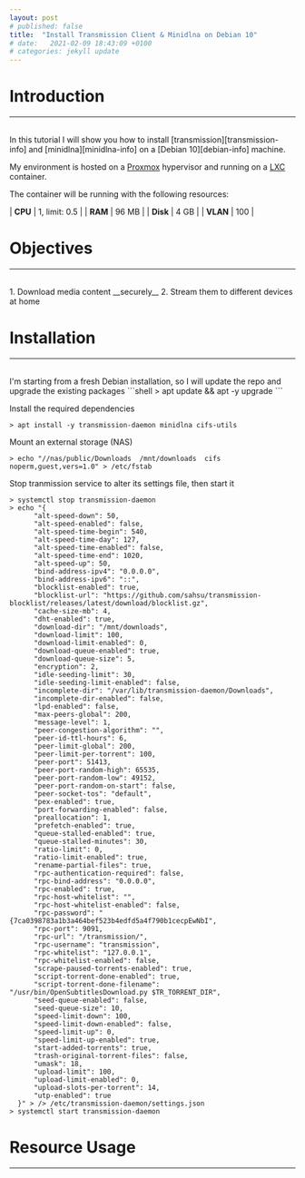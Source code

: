 ```yaml
---
layout: post
# published: false
title:  "Install Transmission Client & Minidlna on Debian 10"
# date:   2021-02-09 18:43:09 +0100
# categories: jekyll update
---
```


# __Introduction__
---
<br>
In this tutorial I will show you how to install [transmission][transmission-info] and [minidlna][minidlna-info] on a [Debian 10][debian-info] machine.

My environment is hosted on a [Proxmox][proxmox-info] hypervisor and running on a [LXC][lxc-info] container.

The container will be running with the following resources:

| __CPU__ | 1, limit: 0.5 |
| __RAM__ | 96 MB |
| __Disk__ | 4 GB |
| __VLAN__ | 100 |

# __Objectives__
---
<br>
  1. Download media content __securely__
  2. Stream them to different devices at home

# __Installation__
---
<br>
I'm starting from a fresh Debian installation, so I will update the repo and upgrade the existing packages
```shell
> apt update && apt -y upgrade
```

Install the required dependencies
```shell
> apt install -y transmission-daemon minidlna cifs-utils
```

Mount an external storage (NAS)
```shell
> echo "//nas/public/Downloads  /mnt/downloads  cifs    noperm,guest,vers=1.0" > /etc/fstab
```

Stop tranmission service to alter its settings file, then start it
```shell
> systemctl stop transmission-daemon
> echo "{
      "alt-speed-down": 50,
      "alt-speed-enabled": false,
      "alt-speed-time-begin": 540,
      "alt-speed-time-day": 127,
      "alt-speed-time-enabled": false,
      "alt-speed-time-end": 1020,
      "alt-speed-up": 50,
      "bind-address-ipv4": "0.0.0.0",
      "bind-address-ipv6": "::",
      "blocklist-enabled": true,
      "blocklist-url": "https://github.com/sahsu/transmission-blocklist/releases/latest/download/blocklist.gz",
      "cache-size-mb": 4,
      "dht-enabled": true,
      "download-dir": "/mnt/downloads",
      "download-limit": 100,
      "download-limit-enabled": 0,
      "download-queue-enabled": true,
      "download-queue-size": 5,
      "encryption": 2,
      "idle-seeding-limit": 30,
      "idle-seeding-limit-enabled": false,
      "incomplete-dir": "/var/lib/transmission-daemon/Downloads",
      "incomplete-dir-enabled": false,
      "lpd-enabled": false,
      "max-peers-global": 200,
      "message-level": 1,
      "peer-congestion-algorithm": "",
      "peer-id-ttl-hours": 6,
      "peer-limit-global": 200,
      "peer-limit-per-torrent": 100,
      "peer-port": 51413,
      "peer-port-random-high": 65535,
      "peer-port-random-low": 49152,
      "peer-port-random-on-start": false,
      "peer-socket-tos": "default",
      "pex-enabled": true,
      "port-forwarding-enabled": false,
      "preallocation": 1,
      "prefetch-enabled": true,
      "queue-stalled-enabled": true,
      "queue-stalled-minutes": 30,
      "ratio-limit": 0,
      "ratio-limit-enabled": true,
      "rename-partial-files": true,
      "rpc-authentication-required": false,
      "rpc-bind-address": "0.0.0.0",
      "rpc-enabled": true,
      "rpc-host-whitelist": "",
      "rpc-host-whitelist-enabled": false,
      "rpc-password": "{7ca0398783a1b3a464bef523b4edfd5a4f790b1cecpEwNbI",
      "rpc-port": 9091,
      "rpc-url": "/transmission/",
      "rpc-username": "transmission",
      "rpc-whitelist": "127.0.0.1",
      "rpc-whitelist-enabled": false,
      "scrape-paused-torrents-enabled": true,
      "script-torrent-done-enabled": true,
      "script-torrent-done-filename": "/usr/bin/OpenSubtitlesDownload.py $TR_TORRENT_DIR",
      "seed-queue-enabled": false,
      "seed-queue-size": 10,
      "speed-limit-down": 100,
      "speed-limit-down-enabled": false,
      "speed-limit-up": 0,
      "speed-limit-up-enabled": true,
      "start-added-torrents": true,
      "trash-original-torrent-files": false,
      "umask": 18,
      "upload-limit": 100,
      "upload-limit-enabled": 0,
      "upload-slots-per-torrent": 14,
      "utp-enabled": true
  }" > /> /etc/transmission-daemon/settings.json
> systemctl start transmission-daemon
```

# __Resource Usage__
---  
<br>



[transmission-info]: https://transmissionbt.com/
[debian-info]: https://www.debian.org/
[minidlna-info]: https://wiki.debian.org/minidlna
[lxc-info]: https://linuxcontainers.org/lxc/introduction/
[proxmox-info]: https://www.proxmox.com/en/proxmox-ve